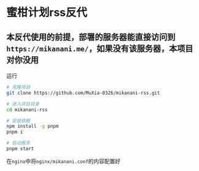 # 蜜柑计划rss反代

## 本反代使用的前提，部署的服务器能直接访问到`https://mikanani.me/`，如果没有该服务器，本项目对你没用

运行
```bash
# 克隆项目
git clone https://github.com/MuXia-0326/mikanani-rss.git

# 进入项目目录
cd mikanani-rss

# 安装依赖
npm install -g pnpm
pnpm i

# 启动服务
pnpm start
```

在`nginx`中将`nginx/mikanani.conf`的内容配置好